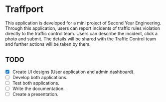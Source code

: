 # Traffport

This application is developed for a mini project of Second Year Engineering. Through this application,
users can report incidents of traffic rules violation directly to the traffic control team.
Users can describe the incident, click a photo and submit. The details will be shared with the Traffic Control team
and further actions will be taken by them.

## TODO
 - [x] Create UI designs (User application and admin dashboard).
 - [ ] Develop both applications.
 - [ ] Test both applications.
 - [ ] Write the documentation.
 - [ ] Create a presentation.

